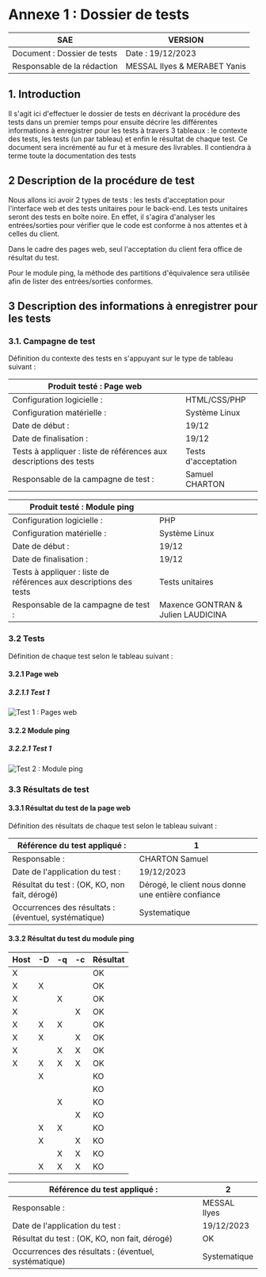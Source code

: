 # Annexe 1 : Dossier de tests

| SAE                         | VERSION                      |
| --------------------------- | ---------------------------- |
| Document : Dossier de tests | Date : 19/12/2023            |
| Responsable de la rédaction | MESSAL Ilyes & MERABET Yanis |

## 1. Introduction

Il s'agit ici d'effectuer le dossier de tests en décrivant la procédure des tests dans un premier temps pour ensuite décrire les différentes informations à enregistrer pour les tests à travers 3 tableaux : le contexte des tests, les tests (un par tableau) et enfin le résultat de chaque test. Ce document sera incrémenté au fur et à mesure des livrables. Il contiendra à terme toute la documentation des tests

## 2 Description de la procédure de test

Nous allons ici avoir 2 types de tests : les tests d'acceptation pour l'interface web et des tests unitaires pour le back-end.
Les tests unitaires seront des tests en boîte noire. En effet, il s'agira d'analyser les entrées/sorties pour vérifier que le code est conforme à nos attentes et à celles du client.

Dans le cadre des pages web, seul l'acceptation du client fera office de résultat du test.

Pour le module ping, la méthode des partitions d'équivalence sera utilisée afin de lister des entrées/sorties conformes.

## 3 Description des informations à enregistrer pour les tests

### 3.1. Campagne de test

Définition du contexte des tests en s'appuyant sur le type de tableau suivant :

| Produit testé :           Page web                                 |                        |
|--------------------------------------------------------------------|------------------------|
| Configuration logicielle :                                         | HTML/CSS/PHP           |
| Configuration matérielle :                                         | Système Linux          |
| Date de début :                                                    | 19/12                  |
| Date de finalisation :                                             | 19/12                  |
| Tests à appliquer : liste de références aux descriptions des tests | Tests d'acceptation    |
| Responsable de la campagne de test :                               | Samuel CHARTON         |

| Produit testé :           Module ping                              |                                    |
| ------------------------------------------------------------------ | ---------------------------------- |
| Configuration logicielle :                                         | PHP                                |
| Configuration matérielle :                                         | Système Linux                      |
| Date de début :                                                    | 19/12                              |
| Date de finalisation :                                             | 19/12                              |
| Tests à appliquer : liste de références aux descriptions des tests | Tests unitaires                    |
| Responsable de la campagne de test :                               | Maxence GONTRAN & Julien LAUDICINA |

### 3.2 Tests

Définition de chaque test selon le tableau suivant :

#### 3.2.1 Page web


##### 3.2.1.1 Test 1


![Test 1 : Pages web](https://media.discordapp.net/attachments/688037836003213449/1186778410794631298/image.png?ex=65947c86&is=65820786&hm=11b24fbe2bb3bac8da445caac4a7dd836cd0f8ba50e497b7da0391aa0264ceea&=&format=webp&quality=lossless&width=953&height=316 "Figure 1")


#### 3.2.2 Module ping 

##### 3.2.2.1 Test 1 

![Test 2 : Module ping](https://cdn.discordapp.com/attachments/688037836003213449/1186786740862730260/image.png?ex=65948448&is=65820f48&hm=1c651cb6d552dd47e8e9d0db11efccb1fb46f1518a5a48942eedb49c54115d67&)

### 3.3 Résultats de test

#### 3.3.1 Résultat du test de la page web

Définition des résultats de chaque test selon le tableau suivant :

| Référence du test appliqué :                         | 1                                                  |
| ---------------------------------------------------- | -------------------------------------------------- |
| Responsable :                                        | CHARTON Samuel                                     |
| Date de l'application du test :                      | 19/12/2023                                         |
| Résultat du test : (OK, KO, non fait, dérogé)        | Dérogé, le client nous donne une entière confiance |
| Occurrences des résultats : (éventuel, systématique) | Systematique                                       |

#### 3.3.2  Résultat du test du module ping 

| **Host** | **-D** | **-q** | **-c** | **Résultat** |
|----------|--------|--------|--------|--------------|
| X        |        |        |        | OK           |
| X        | X      |        |        | OK           |
| X        |        | X      |        | OK           |
| X        |        |        | X      | OK           |
| X        | X      | X      |        | OK           |
| X        | X      |        | X      | OK           |
| X        |        | X      | X      | OK           |
| X        | X      | X      | X      | OK           |
|          | X      |        |        | KO           |
|          |        |        |        | KO           |
|          |        | X      |        | KO           |
|          |        |        | X      | KO           |
|          | X      | X      |        | KO           |
|          | X      |        | X      | KO           |
|          |        | X      | X      | KO           |
|          | X      | X      | X      | KO           |

| Référence du test appliqué :                         | 2            |
| ---------------------------------------------------- | ------------ |
| Responsable :                                        | MESSAL Ilyes |
| Date de l'application du test :                      | 19/12/2023   |
| Résultat du test : (OK, KO, non fait, dérogé)        | OK           |
| Occurrences des résultats : (éventuel, systématique) | Systematique |